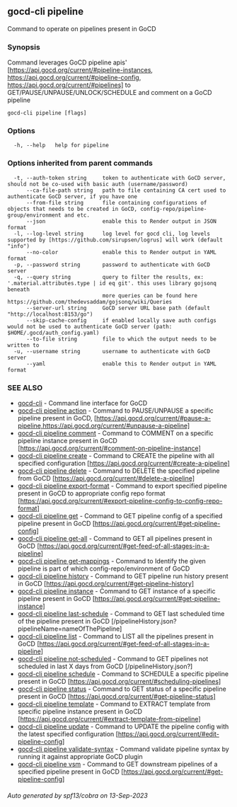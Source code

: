 ## gocd-cli pipeline

Command to operate on pipelines present in GoCD

### Synopsis

Command leverages GoCD pipeline apis'
[https://api.gocd.org/current/#pipeline-instances, https://api.gocd.org/current/#pipeline-config, https://api.gocd.org/current/#pipelines] to 
GET/PAUSE/UNPAUSE/UNLOCK/SCHEDULE and comment on a GoCD pipeline

```
gocd-cli pipeline [flags]
```

### Options

```
  -h, --help   help for pipeline
```

### Options inherited from parent commands

```
  -t, --auth-token string     token to authenticate with GoCD server, should not be co-used with basic auth (username/password)
      --ca-file-path string   path to file containing CA cert used to authenticate GoCD server, if you have one
      --from-file string      file containing configurations of objects that needs to be created in GoCD, config-repo/pipeline-group/environment and etc.
      --json                  enable this to Render output in JSON format
  -l, --log-level string      log level for gocd cli, log levels supported by [https://github.com/sirupsen/logrus] will work (default "info")
      --no-color              enable this to Render output in YAML format
  -p, --password string       password to authenticate with GoCD server
  -q, --query string          query to filter the results, ex: '.material.attributes.type | id eq git'. this uses library gojsonq beneath
                              more queries can be found here https://github.com/thedevsaddam/gojsonq/wiki/Queries
      --server-url string     GoCD server URL base path (default "http://localhost:8153/go")
      --skip-cache-config     if enabled locally save auth configs would not be used to authenticate GoCD server (path: $HOME/.gocd/auth_config.yaml)
      --to-file string        file to which the output needs to be written to
  -u, --username string       username to authenticate with GoCD server
      --yaml                  enable this to Render output in YAML format
```

### SEE ALSO

* [gocd-cli](gocd-cli.md)	 - Command line interface for GoCD
* [gocd-cli pipeline action](gocd-cli_pipeline_action.md)	 - Command to PAUSE/UNPAUSE a specific pipeline present in GoCD,
              [https://api.gocd.org/current/#pause-a-pipeline,https://api.gocd.org/current/#unpause-a-pipeline]
* [gocd-cli pipeline comment](gocd-cli_pipeline_comment.md)	 - Command to COMMENT on a specific pipeline instance present in GoCD [https://api.gocd.org/current/#comment-on-pipeline-instance]
* [gocd-cli pipeline create](gocd-cli_pipeline_create.md)	 - Command to CREATE the pipeline with all specified configuration [https://api.gocd.org/current/#create-a-pipeline]
* [gocd-cli pipeline delete](gocd-cli_pipeline_delete.md)	 - Command to DELETE the specified pipeline from GoCD [https://api.gocd.org/current/#delete-a-pipeline]
* [gocd-cli pipeline export-format](gocd-cli_pipeline_export-format.md)	 - Command to export specified pipeline present in GoCD to appropriate config repo format [https://api.gocd.org/current/#export-pipeline-config-to-config-repo-format]
* [gocd-cli pipeline get](gocd-cli_pipeline_get.md)	 - Command to GET pipeline config of a specified pipeline present in GoCD [https://api.gocd.org/current/#get-pipeline-config]
* [gocd-cli pipeline get-all](gocd-cli_pipeline_get-all.md)	 - Command to GET all pipelines present in GoCD [https://api.gocd.org/current/#get-feed-of-all-stages-in-a-pipeline]
* [gocd-cli pipeline get-mappings](gocd-cli_pipeline_get-mappings.md)	 - Command to Identify the given pipeline is part of which config-repo/environment of GoCD
* [gocd-cli pipeline history](gocd-cli_pipeline_history.md)	 - Command to GET pipeline run history present in GoCD [https://api.gocd.org/current/#get-pipeline-history]
* [gocd-cli pipeline instance](gocd-cli_pipeline_instance.md)	 - Command to GET instance of a specific pipeline present in GoCD [https://api.gocd.org/current/#get-pipeline-instance]
* [gocd-cli pipeline last-schedule](gocd-cli_pipeline_last-schedule.md)	 - Command to GET last scheduled time of the pipeline present in GoCD [/pipelineHistory.json?pipelineName=nameOfThePipeline]
* [gocd-cli pipeline list](gocd-cli_pipeline_list.md)	 - Command to LIST all the pipelines present in GoCD [https://api.gocd.org/current/#get-feed-of-all-stages-in-a-pipeline]
* [gocd-cli pipeline not-scheduled](gocd-cli_pipeline_not-scheduled.md)	 - Command to GET pipelines not scheduled in last X days from GoCD [/pipelineHistory.json?]
* [gocd-cli pipeline schedule](gocd-cli_pipeline_schedule.md)	 - Command to SCHEDULE a specific pipeline present in GoCD [https://api.gocd.org/current/#scheduling-pipelines]
* [gocd-cli pipeline status](gocd-cli_pipeline_status.md)	 - Command to GET status of a specific pipeline present in GoCD [https://api.gocd.org/current/#get-pipeline-status]
* [gocd-cli pipeline template](gocd-cli_pipeline_template.md)	 - Command to EXTRACT template from specific pipeline instance present in GoCD [https://api.gocd.org/current/#extract-template-from-pipeline]
* [gocd-cli pipeline update](gocd-cli_pipeline_update.md)	 - Command to UPDATE the pipeline config with the latest specified configuration [https://api.gocd.org/current/#edit-pipeline-config]
* [gocd-cli pipeline validate-syntax](gocd-cli_pipeline_validate-syntax.md)	 - Command validate pipeline syntax by running it against appropriate GoCD plugin
* [gocd-cli pipeline vsm](gocd-cli_pipeline_vsm.md)	 - Command to GET downstream pipelines of a specified pipeline present in GoCD [https://api.gocd.org/current/#get-pipeline-config]

###### Auto generated by spf13/cobra on 13-Sep-2023
